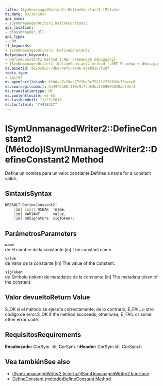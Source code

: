 ```yaml
---
title: ISymUnmanagedWriter2::DefineConstant2 (Método)
ms.date: 03/30/2017
api_name:
- ISymUnmanagedWriter2.DefineConstant2
api_location:
- diasymreader.dll
api_type:
- COM
f1_keywords:
- ISymUnmanagedWriter2::DefineConstant2
helpviewer_keywords:
- DefineConstant2 method [.NET Framework debugging]
- ISymUnmanagedWriter2::DefineConstant2 method [.NET Framework debugging]
ms.assetid: dd2bc956-7dbe-49fc-a646-daa0d267f2df
topic_type:
- apiref
ms.openlocfilehash: 6600ca7e70ac77ffba0c75812f27d388c354ece6
ms.sourcegitcommit: 9a39f2a06f110c9c7ca54ba216900d038aa14ef3
ms.translationtype: MT
ms.contentlocale: es-ES
ms.lasthandoff: 11/23/2019
ms.locfileid: "74438317"
---
```

# <a name="isymunmanagedwriter2defineconstant2-method"></a><span data-ttu-id="6bcb6-102">ISymUnmanagedWriter2::DefineConstant2 (Método)</span><span class="sxs-lookup"><span data-stu-id="6bcb6-102">ISymUnmanagedWriter2::DefineConstant2 Method</span></span>
<span data-ttu-id="6bcb6-103">Define un nombre para un valor constante.</span><span class="sxs-lookup"><span data-stu-id="6bcb6-103">Defines a name for a constant value.</span></span>  
  
## <a name="syntax"></a><span data-ttu-id="6bcb6-104">Sintaxis</span><span class="sxs-lookup"><span data-stu-id="6bcb6-104">Syntax</span></span>  
  
```cpp  
HRESULT DefineConstant2(  
    [in] const WCHAR  *name,  
    [in] VARIANT      value,  
    [in] mdSignature  sigToken);  
```  
  
## <a name="parameters"></a><span data-ttu-id="6bcb6-105">Parámetros</span><span class="sxs-lookup"><span data-stu-id="6bcb6-105">Parameters</span></span>  
 `name`  
 <span data-ttu-id="6bcb6-106">de El nombre de la constante.</span><span class="sxs-lookup"><span data-stu-id="6bcb6-106">[in] The constant name.</span></span>  
  
 `value`  
 <span data-ttu-id="6bcb6-107">de Valor de la constante.</span><span class="sxs-lookup"><span data-stu-id="6bcb6-107">[in] The value of the constant.</span></span>  
  
 `sigToken`  
 <span data-ttu-id="6bcb6-108">de Símbolo (token) de metadatos de la constante.</span><span class="sxs-lookup"><span data-stu-id="6bcb6-108">[in] The metadata token of the constant.</span></span>  
  
## <a name="return-value"></a><span data-ttu-id="6bcb6-109">Valor devuelto</span><span class="sxs-lookup"><span data-stu-id="6bcb6-109">Return Value</span></span>  
 <span data-ttu-id="6bcb6-110">S_OK si el método se ejecuta correctamente; de lo contrario, E_FAIL u otro código de error.</span><span class="sxs-lookup"><span data-stu-id="6bcb6-110">S_OK if the method succeeds; otherwise, E_FAIL or some other error code.</span></span>  
  
## <a name="requirements"></a><span data-ttu-id="6bcb6-111">Requisitos</span><span class="sxs-lookup"><span data-stu-id="6bcb6-111">Requirements</span></span>  
 <span data-ttu-id="6bcb6-112">**Encabezado:** CorSym. idl, CorSym. h</span><span class="sxs-lookup"><span data-stu-id="6bcb6-112">**Header:** CorSym.idl, CorSym.h</span></span>  
  
## <a name="see-also"></a><span data-ttu-id="6bcb6-113">Vea también</span><span class="sxs-lookup"><span data-stu-id="6bcb6-113">See also</span></span>

- [<span data-ttu-id="6bcb6-114">ISymUnmanagedWriter2 (interfaz)</span><span class="sxs-lookup"><span data-stu-id="6bcb6-114">ISymUnmanagedWriter2 Interface</span></span>](../../../../docs/framework/unmanaged-api/diagnostics/isymunmanagedwriter2-interface.md)
- [<span data-ttu-id="6bcb6-115">DefineConstant (método)</span><span class="sxs-lookup"><span data-stu-id="6bcb6-115">DefineConstant Method</span></span>](../../../../docs/framework/unmanaged-api/diagnostics/isymunmanagedwriter-defineconstant-method.md)
